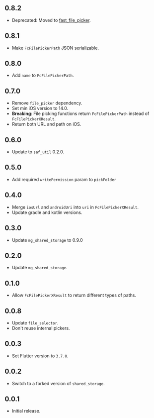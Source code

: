 ## 0.8.2

- Deprecated: Moved to [fast_file_picker](https://pub.dev/packages/fast_file_picker).

## 0.8.1

- Make `FcFilePickerPath` JSON serializable.

## 0.8.0

- Add `name` to `FcFilePickerPath`.

## 0.7.0

- Remove `file_picker` dependency.
- Set min iOS version to 14.0.
- **Breaking**: File picking functions return `FcFilePickerPath` instead of `FcFilePickerXResult`.
- Return both URL and path on iOS.

## 0.6.0

- Update to `saf_util` 0.2.0.

## 0.5.0

- Add required `writePermission` param to `pickFolder`

## 0.4.0

- Merge `iosUrl` and `androidUri` into `uri` in `FcFilePickerXResult`.
- Update gradle and kotlin versions.

## 0.3.0

- Update `mg_shared_storage` to 0.9.0

## 0.2.0

- Update `mg_shared_storage`.

## 0.1.0

- Allow `FcFilePickerXResult` to return different types of paths.

## 0.0.8

- Update `file_selector`.
- Don't reuse internal pickers.

## 0.0.3

- Set Flutter version to `3.7.0`.

## 0.0.2

- Switch to a forked version of `shared_storage`.

## 0.0.1

- Initial release.
